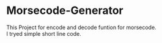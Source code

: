 # Morsecode-Generator
This Project for encode and decode funtion for morsecode.<br/>
I tryed simple short line code.
